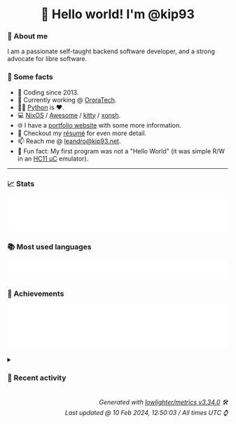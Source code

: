 <!-- README template, populated using this action:
     https://github.com/kip93/kip93/blob/main/.github/workflows/readme.yml. -->

<h1 align="center">👋 Hello world! I'm @kip93</h1> <!-- LOGIN => username -->

### 👤 About me

I am a passionate self-taught backend software developer, and a strong advocate for libre software.


### 💬 Some facts

* 📅 Coding since 2013.
* 💼 Currently working @ [OroraTech](https://ororatech.com/).
* 👨‍💻 [Python](https://github.com/search?q=user%3Akip93&l=python) is ❤️. <!-- LOGIN => username -->
* 💻 [NixOS](https://github.com/NixOS/) /
     [Awesome](https://github.com/awesomeWM/) /
     [kitty](https://github.com/kovidgoyal/kitty/) /
     [xonsh](https://github.com/xonsh/).
* 🌐 I have a [portfolio website](https://kip93.net/) with some more information.
* 📝 Checkout my [résumé](https://kip93.net/resume/) for even more detail.
* 📫 Reach me @ [leandro@kip93.net](mailto:leandro@kip93.net).
* 🎲 Fun fact: My first program was not a "Hello World" (it was simple R/W in an [HC11 µC](https://en.wikipedia.org/wiki/68HC11) emulator).


-----------------------------------------------------------------------------------------------------------------------


### 📈 Stats

![](./stats.svg)


### 📚 Most used languages <!-- by percentage, in decreasing order -->

![](./languages.svg)


### 🏅 Achievements

![](./achievements.svg)


<details> <!-- Last activity -->
<!-- Almost verbatim copy of https://github.com/lowlighter/metrics/blob/latest/source/templates/markdown/partials/activity.ejs, but restructured to be foldable. -->
<summary><h3>📰 Recent activity</h3></summary>

* 🔃 Opened [#287759 Chore/update libpcap](https://github.com/NixOS/nixpkgs/pull/287759) in [NixOS/nixpkgs](https://github.com/NixOS/nixpkgs)
                * 2 files changed `++22 --12`
  * *On 10 Feb 2024, 12:34:55*
* ⏺️ Created new branch chore/update-libpcap in [OroraTech/nixpkgs](https://github.com/OroraTech/nixpkgs)
  * *On 10 Feb 2024, 12:34:03*
* 🔃 Opened [#287746 python312Packages.pkg-about: 1.0.8 -&gt; 1.1.5](https://github.com/NixOS/nixpkgs/pull/287746) in [NixOS/nixpkgs](https://github.com/NixOS/nixpkgs)
                * 1 file changed `++8 --7`
  * *On 10 Feb 2024, 11:53:36*
* ➡️ Pushed 1 commit in [OroraTech/nixpkgs](https://github.com/OroraTech/nixpkgs) on branch `chore/update-pkg-about`
  * [#328cf00](https://github.com/OroraTech/nixpkgs/commit/328cf00) python312Packages.pkg-about: 1.0.8 -&gt; 1.1.5

Also enable the new tests
  * *On 10 Feb 2024, 11:53:06*
</details>


<h6 align="right"><em>
    Generated with <a href="https://github.com/lowlighter/metrics/tree/latest/">lowlighter/metrics v3.34.0</a> 🛠️<br> <!-- VERSION => MAJOR.minor.patch -->
    Last updated @ 10 Feb 2024, 12:50:03 / All times UTC ⌚ <!-- meta.generated => DD/MM/YYYY, hh:mm -->
</em></h6>
